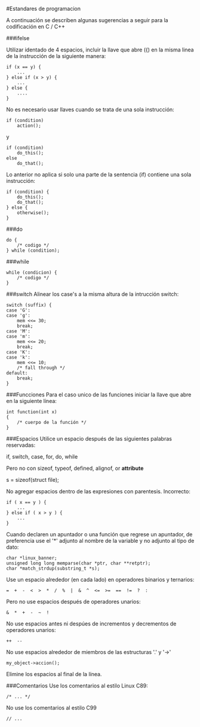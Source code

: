 #Estandares de programacion

A continuación se describen algunas sugerencias a seguir para la codificación en C / C++

###ifelse

Utilizar identado de 4 espacios, incluir la llave que abre ({) en la misma linea 
de la instrucción de la siguiente manera:

```
if (x == y) {
    ...
} else if (x > y) {
    ...
} else {
    ....
}
```

No es necesario usar llaves cuando se trata de una sola instrucción:

```
if (condition)
    action();
```
y

```
if (condition)
    do_this();
else
    do_that();
```

Lo anterior no aplica si solo una parte de la sentencia (if) contiene una sola instrucción:

```
if (condition) {
    do_this();
    do_that();
} else {
    otherwise();
}
```

###do


```
do {
    /* codigo */
} while (condition);
```

###while

```
while (condicion) {
    /* codigo */
}
```

###switch
Alinear los case's a la misma altura de la intrucción switch:

```
switch (suffix) {
case 'G':
case 'g':
    mem <<= 30;
    break;
case 'M':
case 'm':
    mem <<= 20;
    break;
case 'K':
case 'k':
    mem <<= 10;
    /* fall through */
default:
    break;
}
```

###Funcciones
Para el caso unico de las funciones iniciar la llave que abre en la siguiente línea:

```
int function(int x)
{
    /* cuerpo de la función */
}
```

###Espacios
Utilice un espacio después de las siguientes palabras reservadas:

if, switch, case, for, do, while

Pero no con sizeof, typeof, defined, alignof, or __attribute__

s = sizeof(struct file);

No agregar espacios dentro de las expresiones con parentesis.
Incorrecto:
```
if ( x == y ) {
    ...
} else if ( x > y ) {
    ...
}
```

Cuando declaren un apuntador o una función que regrese un apuntador, de preferencia
use el '*' adjunto al nombre de la variable y no adjunto al tipo de dato:

	char *linux_banner;
	unsigned long long memparse(char *ptr, char **retptr);
	char *match_strdup(substring_t *s);

Use un espacio alrededor (en cada lado) en operadores binarios y ternarios:

	=  +  -  <  >  *  /  %  |  &  ^  <=  >=  ==  !=  ?  :

Pero no use espacios después de operadores unarios:

	&  *  +  -  ~  !  

No use espacios antes ni despúes de incrementos y decrementos de operadores unarios:

	++  --

No use espacios alrededor de miembros de las estructuras '.' y '->' 

	my_object->accion();

Elimine los espacios al final de la línea.

###Comentarios
Use los comentarios al estilo Linux C89: 

	/* ... */

No use los comentarios al estilo C99 

	// ... 
